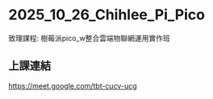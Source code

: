 # 2025_10_26_Chihlee_Pi_Pico
致理課程: 樹莓派pico_w整合雲端物聯網運用實作班
## 上課連結
https://meet.google.com/tbt-cucv-ucg
